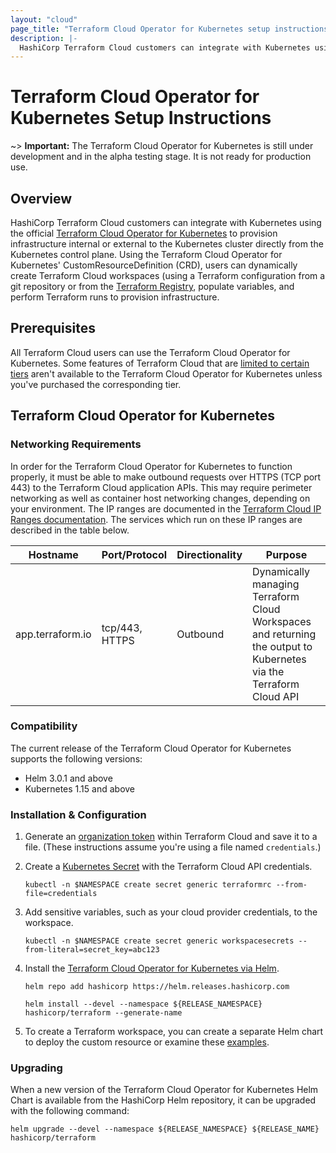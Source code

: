 ```yaml
---
layout: "cloud"
page_title: "Terraform Cloud Operator for Kubernetes setup instructions"
description: |-
  HashiCorp Terraform Cloud customers can integrate with Kubernetes using the official Terraform Cloud Operator for Kubernetes to provision infrastructure through Terraform Cloud using their Kubernetes control plane
---
```


# Terraform Cloud Operator for Kubernetes Setup Instructions

~> **Important:** The Terraform Cloud Operator for Kubernetes is still under development and in the alpha testing stage. It is not ready for production use.

## Overview

HashiCorp Terraform Cloud customers can integrate with Kubernetes using the official [Terraform Cloud Operator for Kubernetes](https://github.com/hashicorp/terraform-k8s) to provision infrastructure internal or external to the Kubernetes cluster directly from the Kubernetes control plane.  Using the Terraform Cloud Operator for Kubernetes' CustomResourceDefinition (CRD), users can dynamically create Terraform Cloud workspaces (using a Terraform configuration from a git repository or from the [Terraform Registry](https://registry.terraform.io/), populate variables, and perform Terraform runs to provision infrastructure.

## Prerequisites

All Terraform Cloud users can use the Terraform Cloud Operator for Kubernetes. Some features of Terraform Cloud that are [limited to certain tiers](/docs/cloud/paid.html) aren't available to the Terraform Cloud Operator for Kubernetes unless you've purchased the corresponding tier.

## Terraform Cloud Operator for Kubernetes

### Networking Requirements

In order for the Terraform Cloud Operator for Kubernetes to function properly, it must be able to make outbound requests over HTTPS (TCP port 443) to the Terraform Cloud application APIs. This may require perimeter networking as well as container host networking changes, depending on your environment. The IP ranges are documented in the [Terraform Cloud IP Ranges documentation](/docs/cloud/architectural-details/ip-ranges.html). The services which run on these IP ranges are described in the table below.

Hostname | Port/Protocol | Directionality | Purpose
 --|--|--|--
 app.terraform.io | tcp/443, HTTPS | Outbound | Dynamically managing Terraform Cloud Workspaces and returning the output to Kubernetes via the Terraform Cloud API

### Compatibility

The current release of the Terraform Cloud Operator for Kubernetes supports the following versions:

* Helm 3.0.1 and above
* Kubernetes 1.15 and above

### Installation & Configuration

1. Generate an [organization token](/docs/cloud/users-teams-organizations/api-tokens.html#organization-api-tokens) within Terraform Cloud and save it to a file. (These instructions assume you're using a file named `credentials`.)

1. Create a [Kubernetes Secret](https://kubernetes.io/docs/concepts/configuration/secret/) with the Terraform Cloud API credentials.

    ```
    kubectl -n $NAMESPACE create secret generic terraformrc --from-file=credentials
    ```

1. Add sensitive variables, such as your cloud provider credentials, to the workspace.

    ```
    kubectl -n $NAMESPACE create secret generic workspacesecrets --from-literal=secret_key=abc123
    ```

1. Install the [Terraform Cloud Operator for Kubernetes via Helm](https://github.com/hashicorp/terraform-helm).

    ```
    helm repo add hashicorp https://helm.releases.hashicorp.com

    helm install --devel --namespace ${RELEASE_NAMESPACE} hashicorp/terraform --generate-name
    ```

1. To create a Terraform workspace, you can create a separate Helm chart to deploy the custom resource or examine these [examples](https://github.com/hashicorp/terraform-helm/tree/master/example).

### Upgrading

When a new version of the Terraform Cloud Operator for Kubernetes Helm Chart is available from the HashiCorp Helm repository, it can be upgraded with the following command:

```
helm upgrade --devel --namespace ${RELEASE_NAMESPACE} ${RELEASE_NAME} hashicorp/terraform
```


